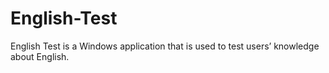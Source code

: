 # English-Test
English Test is a Windows application that is used to test users’ knowledge about English.
